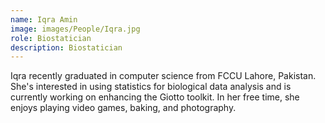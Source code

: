 ```yaml
---
name: Iqra Amin
image: images/People/Iqra.jpg
role: Biostatician
description: Biostatician
---
```


Iqra recently graduated in computer science from FCCU Lahore, Pakistan. She's interested in using statistics for biological data analysis and is currently working on enhancing the Giotto toolkit. In her free time, she enjoys playing video games, baking, and photography.
